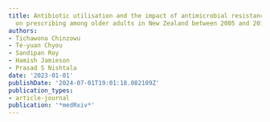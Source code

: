 ```yaml
---
title: Antibiotic utilisation and the impact of antimicrobial resistance action plan
  on prescribing among older adults in New Zealand between 2005 and 2019
authors:
- Tichawona Chinzowu
- Te-yuan Chyou
- Sandipan Roy
- Hamish Jamieson
- Prasad S Nishtala
date: '2023-01-01'
publishDate: '2024-07-01T19:01:18.082109Z'
publication_types:
- article-journal
publication: '*medRxiv*'
---
```

